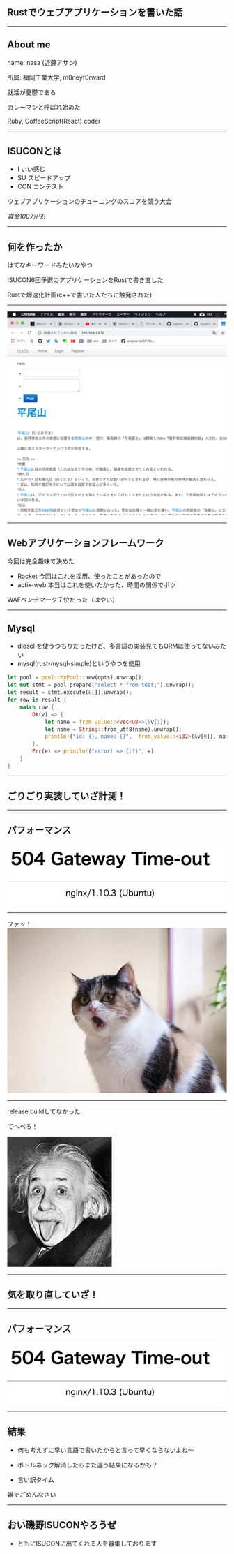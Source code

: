 ## Rustでウェブアプリケーションを書いた話

---

## About me
name: nasa (近藤アサン)

所属: 福岡工業大学, m0neyf0rward

就活が憂鬱である

カレーマンと呼ばれ始めた

Ruby, CoffeeScript(React) coder

---
## ISUCONとは

- I   いい感じ
- SU  スピードアップ
- CON コンテスト

ウェブアプリケーションのチューニングのスコアを競う大会

*賞金100万円!!*

---

## 何を作ったか

はてなキーワードみたいなやつ

ISUCON6回予選のアプリケーションをRustで書き直した

Rustで爆速化計画(c++で書いた人たちに触発された)

---

![はてなキーワード](/assets/keyword.png)

---


## Webアプリケーションフレームワーク

今回は完全趣味で決めた

- Rocket 今回はこれを採用、使ったことがあったので
- actix-web 本当はこれを使いたかった、時間の関係でボツ

WAFベンチマーク７位だった（はやい）

---

## Mysql

- diesel を使うつもりだったけど、多言語の実装見てもORMは使ってないみたい
- mysql(rust-mysql-simple)というやつを使用

```rust
let pool = pool::MyPool::new(opts).unwrap();
let mut stmt = pool.prepare("select * from test;").unwrap();
let result = stmt.execute(&[]).unwrap();
for row in result {
    match row {
        Ok(v) => {
            let name = from_value::<Vec<u8>>(&v[1]);
            let name = String::from_utf8(name).unwrap();
            println!("id: {}, name: {}",  from_value::<i32>(&v[0]), name );
        },
        Err(e) => println!("error! => {:?}", e)
    }
}
```

---
## ごりごり実装していざ計測！

---
## パフォーマンス

![タイムアウト](/assets/first_time_out.png)

---

ファッ！
![odoroki](/assets/odoroki.jpg)

---

release buildしてなかった

てへぺろ！

![tehepero](/assets/a0253145_18322987.jpeg)

---
## 気を取り直していざ！

---
## パフォーマンス

![タイムアウト](/assets/first_time_out.png)

---

## 結果

- 何も考えずに早い言語で書いたからと言って早くならないよね〜

- ボトルネック解消したらまた違う結果になるかも？

- 言い訳タイム

雑でごめんなさい

---

## おい磯野ISUCONやろうぜ

- ともにISUCONに出てくれる人を募集しております

